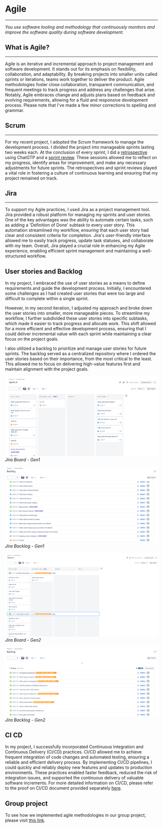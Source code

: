 
# Agile
***
*You use software tooling and methodology that continuously monitors and improve the software quality during software development.*

## What is Agile?
***

Agile is an iterative and incremental approach to project management and software development. It stands out for its emphasis on flexibility, collaboration, and adaptability. 
By breaking projects into smaller units called sprints or iterations, teams work together to deliver the product.
Agile methodologies foster close collaboration, transparent communication, and frequent meetings to track progress and address any challenges that arise. Notably, 
Agile embraces change and adjusts plans based on feedback and evolving requirements, allowing for a fluid and responsive development process. 
Please note that I've made a few minor corrections to spelling and grammar.

## Scrum
***

For my recent project, I adopted the Scrum framework to manage the development process.
I divided the project into manageable sprints lasting two weeks each. At the conclusion of every sprint, I did a [retrospective](https://github.com/BramVerkuijlen/Portfolio-S3/tree/main/Sprint%20Review) using ChatGTP and a [sprint review](https://github.com/BramVerkuijlen/Portfolio-S3/blob/main/Sprint%20Review/Sprint%20Reviews.md).
These sessions allowed me to reflect on my progress, identify areas for improvement, and make any necessary adjustments for future sprints.
The retrospectives and sprint reviews played a vital role in fostering a culture of continuous learning and ensuring that my project remained on track.

## Jira
***

To support my Agile practices, I used Jira as a project management tool. Jira provided a robust platform for managing my sprints and user stories. One of the key advantages was the ability to automate certain tasks, such as adding a 'Definition of Done' subtask to every user story. This automation streamlined my workflow, ensuring that each user story had clear and consistent criteria for completion. Jira's user-friendly interface allowed me to easily track progress, update task statuses, and collaborate with my team. Overall, Jira played a crucial role in enhancing my Agile experience, enabling efficient sprint management and maintaining a well-structured workflow.

## User stories and Backlog

In my project, I embraced the use of user stories as a means to define requirements and guide the development process. Initially, I encountered some challenges as I had created user stories that were too large and difficult to complete within a single sprint.

However, in my second iteration, I adjusted my approach and broke down the user stories into smaller, more manageable pieces. To streamline my workflow, I further subdivided these user stories into specific subtasks, which made it easier to track progress and allocate work. This shift allowed for a more efficient and effective development process, ensuring that I could deliver incremental value with each sprint while maintaining a clear focus on the project goals.

I also utilized a backlog to prioritize and manage user stories for future sprints. The backlog served as a centralized repository where I ordered the user stories based on their importance, from the most critical to the least. This allowed me to focus on delivering high-value features first and maintain alignment with the project goals.

![Jira Board - Gen1](https://github.com/BramVerkuijlen/Portfolio-S3/blob/main/ProofLearningOutcomes/Images/Jira%20Gen1%20Board.png)
*Jira Board - Gen1*

![Jira Backlog - Gen1](https://github.com/BramVerkuijlen/Portfolio-S3/blob/main/ProofLearningOutcomes/Images/Jira%20Gen1%20Backlog.png)
*Jira Backlog - Gen1*

![Jira Board - Gen2](https://github.com/BramVerkuijlen/Portfolio-S3/blob/main/ProofLearningOutcomes/Images/Jira%20Gen2%20Board.png)
*Jira Board - Gen2*

![Jira Backlog - Gen2](https://github.com/BramVerkuijlen/Portfolio-S3/blob/main/ProofLearningOutcomes/Images/Jira%20Gen2%20Backlog.png)
*Jira Backlog - Gen2*

## CI CD

In my project, I successfully incorporated Continuous Integration and Continuous Delivery (CI/CD) practices. CI/CD allowed me to achieve frequent integration of code changes and automated testing, ensuring a reliable and efficient delivery process. By implementing CI/CD pipelines, I could quickly and reliably deploy new features and updates to production environments. These practices enabled faster feedback, reduced the risk of integration issues, and supported the continuous delivery of valuable software increments. For more detailed information on CI/CD, please refer to the proof on CI/CD document provided separately [here](https://github.com/BramVerkuijlen/Portfolio-S3/blob/main/ProofLearningOutcomes/CI-CD.md).

## Group project

To see how we implemented agile methodologies in our group project, please visit [this link](https://github.com/Null-Not-Found/DashBuddy-Documentation/blob/main/Learning%20Outcomes/Images/Jira%20board%20sprint%204%20group%20project.png).




